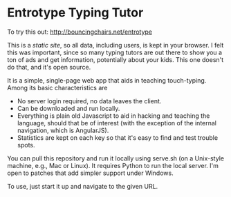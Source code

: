 # Entrotype Typing Tutor

To try this out: http://bouncingchairs.net/entrotype

This is a *static site*, so all data, including users, is kept in your browser.
I felt this was important, since so many typing tutors are out there to show
you a ton of ads and get information, potentially about your kids. This one
doesn't do that, and it's open source.

It is a simple, single-page web app that aids in teaching touch-typing. Among its basic characteristics are

- No server login required, no data leaves the client.
- Can be downloaded and run locally.
- Everything is plain old Javascript to aid in hacking and teaching the language, should that be of interest (with the exception of the internal navigation, which is AngularJS).
- Statistics are kept on each key so that it's easy to find and test trouble spots.

You can pull this repository and run it locally using serve.sh (on a Unix-style
machine, e.g., Mac or Linux). It requires Python to run the local server. I'm
open to patches that add simpler support under Windows.

To use, just start it up and navigate to the given URL.
